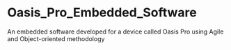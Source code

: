 # Oasis_Pro_Embedded_Software
An embedded software developed for a device called Oasis Pro using Agile and Object-oriented methodology 
